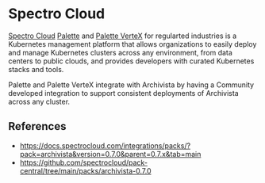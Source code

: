 # Spectro Cloud

[Spectro Cloud](https://www.spectrocloud.com/) [Palette](https://www.spectrocloud.com/product) and [Palette VerteX](https://www.spectrocloud.com/solutions/government) for regularted industries is a Kubernetes management platform that allows organizations to easily deploy and manage Kubernetes clusters across any environment, from data centers to public clouds, and provides developers with curated Kubernetes stacks and tools.

Palette and Palette VerteX integrate with Archivista by having a Community developed integration to support consistent deployments of Archivista across any cluster.

## References

- https://docs.spectrocloud.com/integrations/packs/?pack=archivista&version=0.7.0&parent=0.7.x&tab=main
- https://github.com/spectrocloud/pack-central/tree/main/packs/archivista-0.7.0
